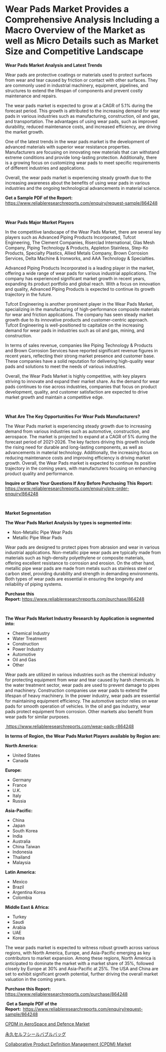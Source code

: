 <p><h1>Wear Pads Market Provides a Comprehensive Analysis Including a Macro Overview of the Market as well as Micro Details such as Market Size and Competitive Landscape</h1></p><p><strong>Wear Pads Market Analysis and Latest Trends</strong></p>
<p><p>Wear pads are protective coatings or materials used to protect surfaces from wear and tear caused by friction or contact with other surfaces. They are commonly used in industrial machinery, equipment, pipelines, and structures to extend the lifespan of components and prevent costly maintenance and repairs.</p><p>The wear pads market is expected to grow at a CAGR of 5.1% during the forecast period. This growth is attributed to the increasing demand for wear pads in various industries such as manufacturing, construction, oil and gas, and transportation. The advantages of using wear pads, such as improved durability, reduced maintenance costs, and increased efficiency, are driving the market growth.</p><p>One of the latest trends in the wear pads market is the development of advanced materials with superior wear resistance properties. Manufacturers are focusing on innovating new materials that can withstand extreme conditions and provide long-lasting protection. Additionally, there is a growing focus on customizing wear pads to meet specific requirements of different industries and applications.</p><p>Overall, the wear pads market is experiencing steady growth due to the increasing awareness about the benefits of using wear pads in various industries and the ongoing technological advancements in material science.</p></p>
<p><strong>Get a Sample PDF of the Report:&nbsp;</strong> <a href="https://www.reliableresearchreports.com/enquiry/request-sample/864248">https://www.reliableresearchreports.com/enquiry/request-sample/864248</a></p>
<p>&nbsp;</p>
<p><strong>Wear Pads Major Market Players</strong></p>
<p><p>In the competitive landscape of the Wear Pads Market, there are several key players such as Advanced Piping Products Incorporated, Tufcot Engineering, The Clement Companies, Riserclad International, Glas Mesh Company, Piping Technology & Products, Appleton Stainless, Step-Ko Products, Specialty Plastics, Allied Metals Company, Brown Corrosion Services, Delta Machine & Ironworks, and AAA Technology & Specialties.</p><p>Advanced Piping Products Incorporated is a leading player in the market, offering a wide range of wear pads for various industrial applications. The company has experienced significant market growth in recent years, expanding its product portfolio and global reach. With a focus on innovation and quality, Advanced Piping Products is expected to continue its growth trajectory in the future.</p><p>Tufcot Engineering is another prominent player in the Wear Pads Market, specializing in the manufacturing of high-performance composite materials for wear and friction applications. The company has seen steady market growth due to its innovative products and customer-centric approach. Tufcot Engineering is well-positioned to capitalize on the increasing demand for wear pads in industries such as oil and gas, mining, and construction.</p><p>In terms of sales revenue, companies like Piping Technology & Products and Brown Corrosion Services have reported significant revenue figures in recent years, reflecting their strong market presence and customer base. These companies have a solid reputation for delivering high-quality wear pads and solutions to meet the needs of various industries.</p><p>Overall, the Wear Pads Market is highly competitive, with key players striving to innovate and expand their market share. As the demand for wear pads continues to rise across industries, companies that focus on product development, quality, and customer satisfaction are expected to drive market growth and maintain a competitive edge.</p></p>
<p>&nbsp;</p>
<p><strong>What Are The Key Opportunities For Wear Pads Manufacturers?</strong></p>
<p><p>The Wear Pads market is experiencing steady growth due to increasing demand from various industries such as automotive, construction, and aerospace. The market is projected to expand at a CAGR of 5% during the forecast period of 2021-2026. The key factors driving this growth include the rising need for durable and long-lasting components, as well as advancements in material technology. Additionally, the increasing focus on reducing maintenance costs and improving efficiency is driving market growth. Overall, the Wear Pads market is expected to continue its positive trajectory in the coming years, with manufacturers focusing on enhancing product quality and performance.</p></p>
<p><strong>Inquire or Share Your Questions If Any Before Purchasing This Report:</strong> <a href="https://www.reliableresearchreports.com/enquiry/pre-order-enquiry/864248">https://www.reliableresearchreports.com/enquiry/pre-order-enquiry/864248</a></p>
<p>&nbsp;</p>
<p><strong>Market Segmentation</strong></p>
<p><strong>The Wear Pads Market Analysis by types is segmented into:</strong></p>
<p><ul><li>Non-Metallic Pipe Wear Pads</li><li>Metallic Pipe Wear Pads</li></ul></p>
<p><p>Wear pads are designed to protect pipes from abrasion and wear in various industrial applications. Non-metallic pipe wear pads are typically made from materials such as high-density polyethylene or composite materials, offering excellent resistance to corrosion and erosion. On the other hand, metallic pipe wear pads are made from metals such as stainless steel or carbon steel, providing durability and strength in demanding environments. Both types of wear pads are essential in ensuring the longevity and reliability of piping systems.</p></p>
<p><strong>Purchase this Report:&nbsp;</strong><a href="https://www.reliableresearchreports.com/purchase/864248">https://www.reliableresearchreports.com/purchase/864248</a></p>
<p>&nbsp;</p>
<p><strong>The Wear Pads Market Industry Research by Application is segmented into:</strong></p>
<p><ul><li>Chemical Industry</li><li>Water Treatment</li><li>Construction</li><li>Power Industry</li><li>Automotive</li><li>Oil and Gas</li><li>Other</li></ul></p>
<p><p>Wear pads are utilized in various industries such as the chemical industry for protecting equipment from wear and tear caused by harsh chemicals. In the water treatment sector, wear pads are used to prevent damage to pipes and machinery. Construction companies use wear pads to extend the lifespan of heavy machinery. In the power industry, wear pads are essential for maintaining equipment efficiency. The automotive sector relies on wear pads for smooth operation of vehicles. In the oil and gas industry, wear pads protect equipment from corrosion. Other markets also benefit from wear pads for similar purposes.</p></p>
<p><a href="https://www.reliableresearchreports.com/wear-pads-r864248">&nbsp;https://www.reliableresearchreports.com/wear-pads-r864248</a></p>
<p><strong>In terms of Region, the Wear Pads Market Players available by Region are:</strong></p>
<p>
    <p> <strong> North America: </strong>
        <ul>
            <li>United States</li>
            <li>Canada</li>
        </ul>
        </p> 
    <p> <strong> Europe: </strong>
        <ul>
            <li>Germany</li>
            <li>France</li>
            <li>U.K.</li>
            <li>Italy</li>
            <li>Russia</li>
        </ul>
        </p> 
    <p> <strong> Asia-Pacific: </strong>
        <ul>
            <li>China</li>
            <li>Japan</li>
            <li>South Korea</li>
            <li>India</li>
            <li>Australia</li>
            <li>China Taiwan</li>
            <li>Indonesia</li>
            <li>Thailand</li>
            <li>Malaysia</li>
        </ul>
        </p> 
    <p> <strong> Latin America: </strong>
        <ul>
            <li>Mexico</li>
            <li>Brazil</li>
            <li>Argentina Korea</li>
            <li>Colombia</li>
        </ul>
        </p> 
    <p> <strong> Middle East & Africa: </strong>
        <ul>
            <li>Turkey</li>
            <li>Saudi</li>
            <li>Arabia</li>
            <li>UAE</li>
            <li>Korea</li>
        </ul>
    </p>
    </p>
<p><p>The wear pads market is expected to witness robust growth across various regions, with North America, Europe, and Asia-Pacific emerging as key contributors to market expansion. Among these regions, North America is anticipated to dominate the market with a market share of 35%, followed closely by Europe at 30% and Asia-Pacific at 25%. The USA and China are set to exhibit significant growth potential, further driving the overall market valuation in the coming years.</p></p>
<p><strong>Purchase this Report: </strong><a href="https://www.reliableresearchreports.com/purchase/864248">https://www.reliableresearchreports.com/purchase/864248</a></p>
<p>&nbsp;<strong>Get a Sample PDF of the Report:&nbsp;&nbsp;</strong><a href="https://www.reliableresearchreports.com/enquiry/request-sample/864248">https://www.reliableresearchreports.com/enquiry/request-sample/864248</a></p>
<p><strong></strong></p>
<p><p><a href="https://github.com/gikababa4/Market-Research-Report-List-1/blob/main/cpdm-in-aerospace-and-defence-market.md">CPDM in AeroSpace and Defence Market</a></p><p><a href="https://github.com/pepo3k/Market-Research-Report-List-2/blob/main/9289308133991.md">永久セルフシールバブルバッグ</a></p><p><a href="https://github.com/muhammadasraf467/Market-Research-Report-List-1/blob/main/collaborative-product-definition-management-cpdm-market.md">Collaborative Product Definition Management (CPDM) Market</a></p></p>